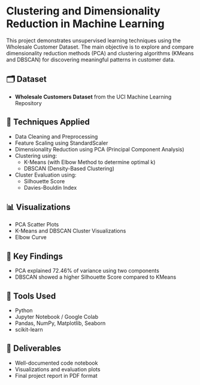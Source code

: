 
# Clustering and Dimensionality Reduction in Machine Learning

This project demonstrates unsupervised learning techniques using the Wholesale Customer Dataset. The main objective is to explore and compare dimensionality reduction methods (PCA) and clustering algorithms (KMeans and DBSCAN) for discovering meaningful patterns in customer data.

## 🗂 Dataset
- **Wholesale Customers Dataset** from the UCI Machine Learning Repository

## 🧪 Techniques Applied
- Data Cleaning and Preprocessing
- Feature Scaling using StandardScaler
- Dimensionality Reduction using PCA (Principal Component Analysis)
- Clustering using:
  - K-Means (with Elbow Method to determine optimal k)
  - DBSCAN (Density-Based Clustering)
- Cluster Evaluation using:
  - Silhouette Score
  - Davies-Bouldin Index

## 📊 Visualizations
- PCA Scatter Plots
- K-Means and DBSCAN Cluster Visualizations
- Elbow Curve

## 🧠 Key Findings
- PCA explained 72.46% of variance using two components
- DBSCAN showed a higher Silhouette Score compared to KMeans

## 📎 Tools Used
- Python
- Jupyter Notebook / Google Colab
- Pandas, NumPy, Matplotlib, Seaborn
- scikit-learn

## 📁 Deliverables
- Well-documented code notebook
- Visualizations and evaluation plots
- Final project report in PDF format

